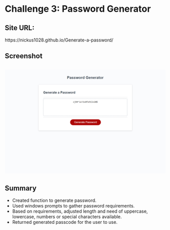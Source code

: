 <h1>Challenge 3: Password Generator <h2>
 
 <h2>Site URL:</h2>
 https://nickus1028.github.io/Generate-a-password/
 
 <h2>Screenshot<h2>
 <img src="./assets/images/passwordgeneratorsite.jpg" alt="Screenshot of the password generator site"></img>
   
 <h2>Summary</h2>
   
  <ul>
    <li>Created function to generate password.</li>
    <li>Used windows prompts to gather password requirements.</li>
    <li>Based on requirements, adjusted length and need of uppercase, lowercase, numbers or special characters available.</li>
    <li>Returned generated passcode for the user to use.</li>
   </ul>
